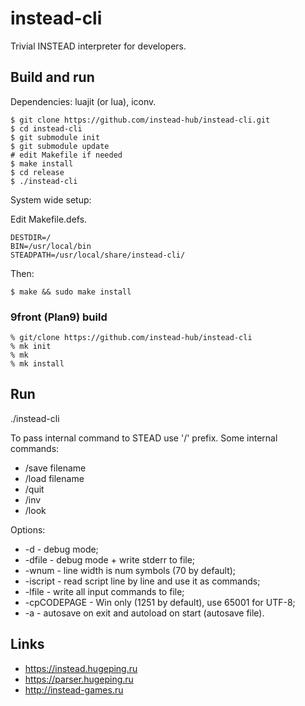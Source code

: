 # instead-cli

Trivial INSTEAD interpreter for developers.

## Build and run

Dependencies: luajit (or lua), iconv.

```
$ git clone https://github.com/instead-hub/instead-cli.git
$ cd instead-cli
$ git submodule init
$ git submodule update
# edit Makefile if needed
$ make install
$ cd release
$ ./instead-cli
```

System wide setup:

Edit Makefile.defs.

```
DESTDIR=/
BIN=/usr/local/bin
STEADPATH=/usr/local/share/instead-cli/
```

Then:

```
$ make && sudo make install
```

### 9front (Plan9) build

```
% git/clone https://github.com/instead-hub/instead-cli
% mk init
% mk
% mk install
```

## Run

./instead-cli <gamedir path>

To pass internal command to STEAD use '/' prefix. Some internal commands:

* /save filename
* /load filename
* /quit
* /inv
* /look

Options:

* -d - debug mode;
* -dfile - debug mode + write stderr to file;
* -wnum - line width is num symbols (70 by default);
* -iscript - read script line by line and use it as commands;
* -lfile - write all input commands to file;
* -cpCODEPAGE - Win only (1251 by default), use 65001 for UTF-8;
* -a - autosave on exit and autoload on start (autosave file).

## Links

* https://instead.hugeping.ru
* https://parser.hugeping.ru
* http://instead-games.ru
